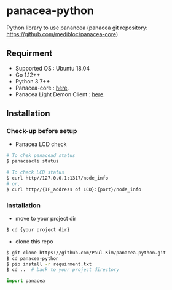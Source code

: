# panacea-python
Python library to use panancea (panacea git repository: https://github.com/medibloc/panacea-core)


## Requirment 
  - Supported OS : Ubuntu 18.04
  - Go 1.12++
  - Python 3.7++
  - Panacea-core : [here](https://medibloc.gitbook.io/panacea-core/).
  - Panacea Light Demon Client : [here](https://medibloc.gitbook.io/panacea-core/guide/clients).
  
## Installation
### Check-up before setup
  - Panacea LCD check 
```sh
# To chek panacead status
$ panaceacli status

# To check LCD status
$ curl http//127.0.0.1:1317/node_info
# or,
$ curl http//{IP_address of LCD}:{port}/node_info
```
### Installation
  - move to your project dir
```sh
$ cd {your project dir}
```
  - clone this repo
```sh
$ git clone https://github.com/Paul-Kim/panacea-python.git
$ cd panacea-python
$ pip install -r requirment.txt
$ cd ..  # back to your project directory
```

```python
import panacea
```
